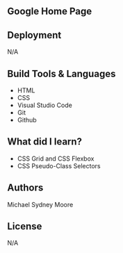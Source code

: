 ## Google Home Page

## Deployment
N/A

## Build Tools & Languages
- HTML
- CSS
- Visual Studio Code
- Git
- Github

## What did I learn? 
- CSS Grid and CSS Flexbox
- CSS Pseudo-Class Selectors  

## Authors 
Michael Sydney Moore 

## License 
N/A

